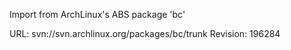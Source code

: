 Import from ArchLinux's ABS package 'bc'

URL: svn://svn.archlinux.org/packages/bc/trunk
Revision: 196284
